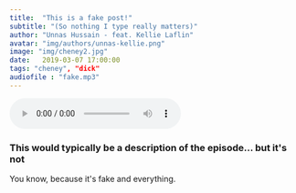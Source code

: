 ```yaml
---
title:  "This is a fake post!"
subtitle: "(So nothing I type really matters)"
author: "Unnas Hussain - feat. Kellie Laflin"
avatar: "img/authors/unnas-kellie.png"
image: "img/cheney2.jpg"
date:   2019-03-07 17:00:00
tags: "cheney", "dick"
audiofile : "fake.mp3"
---
```


<audio controls="controls">
  <source type="audio/mp3" src="https://www.thotfulpodcast.github.io/media/fake.mp3"></source>
  <p>There is no audio file because once again this is fake.</p>
</audio>


### This would typically be a description of the episode... but it's not
You know, because it's fake and everything.

